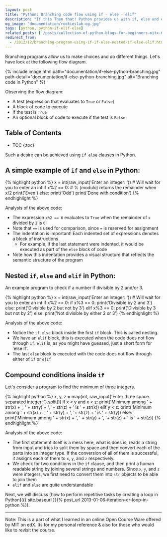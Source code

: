 ```yaml
---
layout: post
title: "Python: Branching code flow using if - else - elif"
description: "If this Then that! Python provides us with if, else and elif to add conditions in code and branch it like a tree"
og_image: "documentation/rookieslab-og.jpg"
tags: [python, python-if-elif-else]
related_posts: ['/posts/collection-of-python-blogs-for-beginners-mitx-600x-edx', '/posts/basics-of-recursion-in-programming-using-a-simple-example']
redirect_from:
  - /2012/12/branching-program-using-if-if-else-nested-if-else-elif.html
---
```


Branching programs allow us to make choices and do different things. Let's have look at the following flow diagram.

{% include image.html path="documentation/if-else-python-branching.jpg" path-detail="documentation/if-else-python-branching.jpg" alt="Branching code in Python" %}

Observing the flow diagram:

 - A test (expression that evaluates to `True` or `False`)
 - A block of code to execute
 - If the test is `True`
 - An optional block of code to execute if the test is `False`

<h2> Table of Contents </h2>

* TOC
{:toc}

Such a desire can be achieved using `if else` clauses in Python.

## A simple example of `if` and `else` in Python:

{% highlight python %}
x = int(raw_input('Enter an integer: ')) # Will wait for you to enter an int
if x%2 == 0:  # % (modulo) returns the remainder when x/2
    print('Even')
else:
    print('Odd')
print('Done with condition')
{% endhighlight %}


Analysis of the above code:

 - The expression `x%2 == 0` evaluates to `True` when the remainder of `x` divided by `2` is `0`
 - Note that `==` is used for comparison, since `=` is reserved for assignment
 - The indentation is important! Each indented set of expressions denotes a block of instructions
   - For example, if the last statement were indented, it would be executed as part of the `else` block of code
 - Note how this indentation provides a visual structure that reflects the semantic structure of the program


## Nested `if`, `else` and `elif` in Python:

An example program to check if a number if divisible by 2 and/or 3.

{% highlight python %}
x = int(raw_input('Enter an integer: ')) # Will wait for you to enter an int
if x%2 == 0:
    if x%3 == 0:
        print('Divisible by 2 and 3')
    else:
        print('Divisible by 2 but not by 3')
elif x%3 == 0:
    print('Divisible by 3 but not by 2')
else:
    print('Not divisible by either 2 or 3')
{% endhighlight %}

Analysis of the above code:

 - Notice the `if else` block inside the first `if` block. This is called nesting.
 - We have an `elif` block, this is executed when the code does not flow through `if`. `elif` is, as you might have guessed, just a short form for 'else if'.
 - The last `else` block is executed with the code does not flow through either of `if` or `elif`

## Compound conditions inside `if`

Let's consider a program to find the minimum of three integers.

{% highlight python %}
x, y, z = map(int, raw_input('Enter three space separated integer: ').split())
if x < y and x < z:
    print('Minimum among ' + str(x) + ', ' + str(y) + ', '+ str(z) + ' is ' + str(x))
elif y < z:
    print('Minimum among ' + str(x) + ', ' + str(y) + ', '+ str(z) + ' is ' + str(y))
else:
    print('Minimum among ' + str(x) + ', ' + str(y) + ', '+ str(z) + ' is ' + str(z))
{% endhighlight %}

Analysis of the above code:

 - The first statement itself is a mess here, what is does is, reads a string from input and tries to split them by space and then convert each of the parts into an integer type. If the conversion of all of them is successful, it assigns each of them to `x`, `y`, and `z` respectively.
 - We check for two conditions in the `if` clause, and then print a human readable string by joining several strings and numbers. Since `x`, `y`, and `z` were integers, we first need to convert them into `str` objects to be able to join them
 - `elif` and `else` are quite understandable

Next, we will discuss [how to perform repetitive tasks by creating a loop in Python]({{ site.baseurl }}{% post_url 2013-01-06-iteration-or-loop-in-python %}).

---

Note:
This is a part of what I learned in an online Open Course Ware offered by MIT on edX.
Its for my personal reference & also for those who would like to revisit the course.

